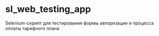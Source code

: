 # sl_web_testing_app
Selenium-скрипт для тестирования формы авторизации и процесса оплаты тарифного плана
